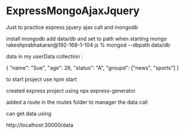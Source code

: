# ExpressMongoAjaxJquery
Just to practice express jquery ajax call and mongodb

install mongodb 
add data/db and set to path when starting mongo 
rakeshprabhakaran@192-168-1-104 js % mongod --dbpath data/db

data in my userData collection :

{
    "name": "Sue",
    "age": 26,
    "status": "A",
    "groupd": ["news", "sports"]
}

to start project use npm start

created express project using npx express-generator

added a route in the routes folder to manager the data call 

can get data using 

http://localhost:30000/data
